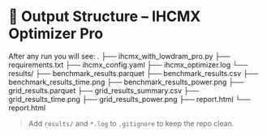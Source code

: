 # 📁 Output Structure – IHCMX Optimizer Pro

After any run you will see:
.
├── ihcmx_with_lowdram_pro.py
├── requirements.txt
├── ihcmx_config.yaml
├── ihcmx_optimizer.log
└── results/
    ├── benchmark_results.parquet
    ├── benchmark_results.csv
    ├── benchmark_results_time.png
    ├── benchmark_results_power.png
    ├── grid_results.parquet
    ├── grid_results_summary.csv
    ├── grid_results_time.png
    ├── grid_results_power.png
    ├── report.html
    └── report.html
    
> Add `results/` and `*.log` to `.gitignore` to keep the repo clean.
